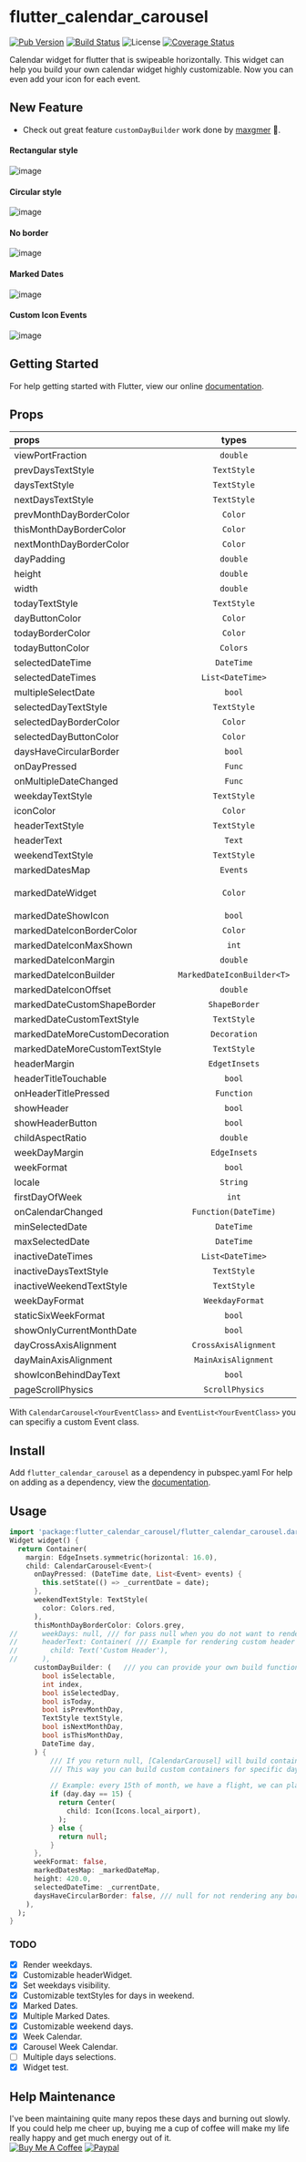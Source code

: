 # flutter_calendar_carousel
[![Pub Version](https://img.shields.io/pub/v/flutter_calendar_carousel.svg?style=flat-square)](https://pub.dartlang.org/packages/flutter_calendar_carousel)
[![Build Status](https://travis-ci.com/dooboolab/flutter_calendar_carousel.svg?branch=master)](https://travis-ci.com/dooboolab/flutter_calendar_carousel)
![License](https://img.shields.io/badge/license-MIT-blue.svg)
[![Coverage Status](https://coveralls.io/repos/github/dooboolab/flutter_calendar_carousel/badge.svg?branch=master)](https://coveralls.io/github/dooboolab/flutter_calendar_carousel?branch=master)

Calendar widget for flutter that is swipeable horizontally. This widget can help you build your own calendar widget highly customizable. Now you can even add your icon for each event.

## New Feature
+ Check out great feature `customDayBuilder` work done by [maxgmer](https://github.com/maxgmer) :tada:.

#### Rectangular style
![image](https://raw.githubusercontent.com/dooboolab/flutter_calendar_carousel/master/doc/calendar1.gif)

#### Circular style
![image](https://raw.githubusercontent.com/dooboolab/flutter_calendar_carousel/master/doc/calendar2.gif)

#### No border
![image](https://raw.githubusercontent.com/dooboolab/flutter_calendar_carousel/master/doc/calendar3.gif)

#### Marked Dates
![image](https://raw.githubusercontent.com/dooboolab/flutter_calendar_carousel/master/doc/calendar4.gif)

#### Custom Icon Events
![image](https://raw.githubusercontent.com/icemanbsi/flutter_calendar_carousel/master/doc/calendar5.gif)

## Getting Started
For help getting started with Flutter, view our online
[documentation](https://flutter.io/).

## Props
| props                   | types           | defaultValues                                                                                                     |
| :---------------------- | :-------------: | :---------------------------------------------------------------------------------------------------------------: |
| viewPortFraction        | `double`        | 1.0 |
| prevDaysTextStyle       | `TextStyle`     | |
| daysTextStyle           | `TextStyle`     | |
| nextDaysTextStyle       | `TextStyle`     | |
| prevMonthDayBorderColor | `Color`         | Colors.transparent |
| thisMonthDayBorderColor | `Color`         | Colors.transparent |
| nextMonthDayBorderColor | `Color`         | Colors.transparent |
| dayPadding              | `double`        | 2.0 |
| height                  | `double`        | double.infinity |
| width                   | `double`        | double.infinity |
| todayTextStyle          | `TextStyle`     | `fontSize: 14.0, color: Colors.white` |
| dayButtonColor          | `Color`         | Colors.red |
| todayBorderColor        | `Color`         | Colors.red |
| todayButtonColor        | `Colors`        | Colors.red |
| selectedDateTime        | `DateTime`      | |
| selectedDateTimes       | `List<DateTime>`| |
| multipleSelectDate      | `bool`          | false |
| selectedDayTextStyle    | `TextStyle`     | `fontSize: 14.0, color: Colors.white` |
| selectedDayBorderColor  | `Color`         | Colors.green |
| selectedDayButtonColor  | `Color`         | Colors.green |
| daysHaveCircularBorder  | `bool`          | |
| onDayPressed            | `Func`          | |
| onMultipleDateChanged   | `Func`          | |
| weekdayTextStyle        | `TextStyle`     | `fontSize: 14.0, color: Colors.deepOrange` |
| iconColor               | `Color`         | Colors.blueAccent |
| headerTextStyle         | `TextStyle`     | `fontSize: 20.0, color: Colors.blue` |
| headerText              | `Text`          | `Text('${DateFormat.yMMM().format(this._dates[1])}'`) |
| weekendTextStyle        | `TextStyle`     | `fontSize: 14.0, color: Colors.pinkAccent` |
| markedDatesMap          | `Events`        | `null` |
| markedDateWidget        | `Color`         | ``` Positioned(child: Container(color: Colors.blueAccent, height: 4.0, width: 4.0), bottom: 4.0, left: 18.0); ``` |
| markedDateShowIcon      | `bool`          | false |
| markedDateIconBorderColor | `Color`       | |
| markedDateIconMaxShown  | `int`           | 2 |
| markedDateIconMargin    | `double`        | 5.0 |
| markedDateIconBuilder   | `MarkedDateIconBuilder<T>` | |
| markedDateIconOffset    | `double`        | 5.0 |
| markedDateCustomShapeBorder | `ShapeBorder` | null |
| markedDateCustomTextStyle | `TextStyle` | null |
| markedDateMoreCustomDecoration | `Decoration` |    |
| markedDateMoreCustomTextStyle | `TextStyle` |   |
| headerMargin            | `EdgetInsets`   | `const EdgeInsets.symmetric(vertical: 16.0)` |
| headerTitleTouchable    | `bool`          | `false` |
| onHeaderTitlePressed    | `Function`      | `() => _selectDateFromPicker()` |
| showHeader              | `bool`          | |
| showHeaderButton        | `bool`          | |
| childAspectRatio        | `double`        | `1.0` |
| weekDayMargin           | `EdgeInsets`    | `const EdgeInsets.only(bottom: 4.0)` |
| weekFormat              | `bool`          | `false` |
| locale                  | `String`        | `en` |
| firstDayOfWeek          | `int`           | `null` |
| onCalendarChanged       | `Function(DateTime)` | |
| minSelectedDate         | `DateTime`      | |
| maxSelectedDate         | `DateTime`      | |
| inactiveDateTimes       | `List<DateTime>`| |
| inactiveDaysTextStyle   | `TextStyle`     | |
| inactiveWeekendTextStyle | `TextStyle`    | |
| weekDayFormat           | `WeekdayFormat` | `short` |
| staticSixWeekFormat     | `bool`          | `false` |
| showOnlyCurrentMonthDate | `bool`          | `false` |
| dayCrossAxisAlignment | `CrossAxisAlignment` | `CrossAxisAlignment.center` |
| dayMainAxisAlignment | `MainAxisAlignment` | `CrossAlignment.center` |
| showIconBehindDayText | `bool` | `false` |
| pageScrollPhysics | `ScrollPhysics` | `ScrollPhysics` |

With ``CalendarCarousel<YourEventClass>`` and ``EventList<YourEventClass>`` you can specifiy a custom Event class.

## Install
Add ```flutter_calendar_carousel``` as a dependency in pubspec.yaml
For help on adding as a dependency, view the [documentation](https://flutter.io/using-packages/).

## Usage
```dart
import 'package:flutter_calendar_carousel/flutter_calendar_carousel.dart' show CalendarCarousel;
Widget widget() {
  return Container(
    margin: EdgeInsets.symmetric(horizontal: 16.0),
    child: CalendarCarousel<Event>(
      onDayPressed: (DateTime date, List<Event> events) {
        this.setState(() => _currentDate = date);
      },
      weekendTextStyle: TextStyle(
        color: Colors.red,
      ),
      thisMonthDayBorderColor: Colors.grey,
//      weekDays: null, /// for pass null when you do not want to render weekDays
//      headerText: Container( /// Example for rendering custom header
//        child: Text('Custom Header'),
//      ),
      customDayBuilder: (   /// you can provide your own build function to make custom day containers
        bool isSelectable,
        int index,
        bool isSelectedDay,
        bool isToday,
        bool isPrevMonthDay,
        TextStyle textStyle,
        bool isNextMonthDay,
        bool isThisMonthDay,
        DateTime day,
      ) {
          /// If you return null, [CalendarCarousel] will build container for current [day] with default function.
          /// This way you can build custom containers for specific days only, leaving rest as default.

          // Example: every 15th of month, we have a flight, we can place an icon in the container like that:
          if (day.day == 15) {
            return Center(
              child: Icon(Icons.local_airport),
            );
          } else {
            return null;
          }
      },
      weekFormat: false,
      markedDatesMap: _markedDateMap,
      height: 420.0,
      selectedDateTime: _currentDate,
      daysHaveCircularBorder: false, /// null for not rendering any border, true for circular border, false for rectangular border
    ),
  );
}
```

### TODO
- [x] Render weekdays.
- [x] Customizable headerWidget.
- [x] Set weekdays visibility.
- [x] Customizable textStyles for days in weekend.
- [x] Marked Dates.
- [x] Multiple Marked Dates.
- [x] Customizable weekend days.
- [x] Week Calendar.
- [x] Carousel Week Calendar.
- [ ] Multiple days selections. 
- [x] Widget test. 

## Help Maintenance
I've been maintaining quite many repos these days and burning out slowly. If you could help me cheer up, buying me a cup of coffee will make my life really happy and get much energy out of it.
<br/>
<a href="https://www.buymeacoffee.com/dooboolab" target="_blank"><img src="https://www.buymeacoffee.com/assets/img/custom_images/purple_img.png" alt="Buy Me A Coffee" style="height: auto !important;width: auto !important;" ></a>
[![Paypal](https://www.paypalobjects.com/webstatic/mktg/Logo/pp-logo-100px.png)](https://paypal.me/dooboolab)

